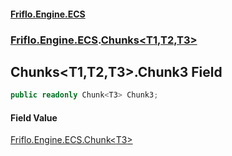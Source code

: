 #### [Friflo.Engine.ECS](index.md#'index')
### [Friflo.Engine.ECS](Friflo.Engine.ECS.md#'Friflo.Engine.ECS').[Chunks&lt;T1,T2,T3&gt;](Chunks_T1,T2,T3_.md#'Friflo.Engine.ECS.Chunks<T1,T2,T3>')

## Chunks<T1,T2,T3>.Chunk3 Field

```csharp
public readonly Chunk<T3> Chunk3;
```

#### Field Value
[Friflo.Engine.ECS.Chunk&lt;](Chunk_T_.md#'Friflo.Engine.ECS.Chunk<T>')[T3](Chunks_T1,T2,T3_.md#Friflo.Engine.ECS.Chunks_T1,T2,T3_.T3#'Friflo.Engine.ECS.Chunks<T1,T2,T3>.T3')[&gt;](Chunk_T_.md#'Friflo.Engine.ECS.Chunk<T>')